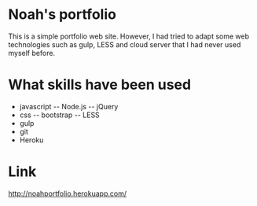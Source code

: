 # Noah's portfolio

This is a simple portfolio web site. However, I had tried to adapt some web technologies such as gulp, LESS and cloud server that I had never used myself before.


# What skills have been used

- javascript
-- Node.js
-- jQuery
- css
-- bootstrap
-- LESS
- gulp
- git
- Heroku


# Link

http://noahportfolio.herokuapp.com/
